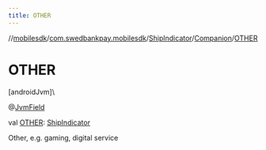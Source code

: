```yaml
---
title: OTHER
---
```

//[mobilesdk](../../../../index.html)/[com.swedbankpay.mobilesdk](../../index.html)/[ShipIndicator](../index.html)/[Companion](index.html)/[OTHER](-o-t-h-e-r.html)



# OTHER



[androidJvm]\




@[JvmField](https://kotlinlang.org/api/latest/jvm/stdlib/kotlin.jvm/-jvm-field/index.html)



val [OTHER](-o-t-h-e-r.html): [ShipIndicator](../index.html)



Other, e.g. gaming, digital service




